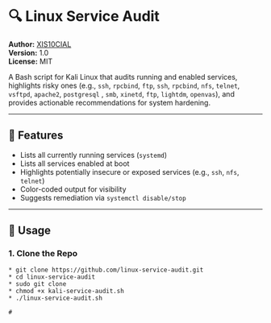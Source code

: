 # 🔍 Linux Service Audit

**Author:** [XIS10CIAL](https://www.xis10cial.com)  
**Version:** 1.0  
**License:** MIT

A Bash script for Kali Linux that audits running and enabled services, highlights risky ones (e.g., `ssh`, `rpcbind`, `ftp`, `ssh`, `rpcbind`, `nfs`, `telnet`, `vsftpd`, `apache2`, `postgresql` , `smb`, `xinetd`, `ftp`, `lightdm`, `openvas`), and provides actionable recommendations for system hardening.

---

## 🧰 Features

- Lists all currently running services (`systemd`)
- Lists all services enabled at boot
- Highlights potentially insecure or exposed services (e.g., `ssh`, `nfs`, `telnet`)
- Color-coded output for visibility
- Suggests remediation via `systemctl disable/stop`

---

## 🚀 Usage

### 1. Clone the Repo
```bsh
* git clone https://github.com/linux-service-audit.git
* cd linux-service-audit
* sudo git clone
* chmod +x kali-service-audit.sh
* ./linux-service-audit.sh

#

